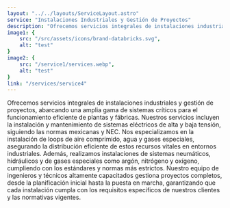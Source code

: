 ```yaml
---
layout: "../../layouts/ServiceLayout.astro"
service: "Instalaciones Industriales y Gestión de Proyectos"
description: "Ofrecemos servicios integrales de instalaciones industriales y gestión de proyectos, abarcando una amplia gama de sistemas críticos para el funcionamiento eficiente de plantas y fábricas. "
image1: {
    src: "/src/assets/icons/brand-databricks.svg",
    alt: "test"
}
image2: {
    src: "/service1/services.webp",
    alt: "test"
}
link: "/services/service4"
---
```


Ofrecemos servicios integrales de instalaciones industriales y gestión de proyectos, abarcando una amplia gama de sistemas críticos para el funcionamiento eficiente de plantas y fábricas. Nuestros servicios incluyen la instalación y mantenimiento de sistemas eléctricos de alta y baja tensión, siguiendo las normas mexicanas y NEC. Nos especializamos en la instalación de loops de aire comprimido, agua y gases especiales, asegurando la distribución eficiente de estos recursos vitales en entornos industriales.
Además, realizamos instalaciones de sistemas neumáticos, hidráulicos y de gases especiales como argón, nitrógeno y oxígeno, cumpliendo con los estándares y normas más estrictos. Nuestro equipo de ingenieros y técnicos altamente capacitados gestiona proyectos completos, desde la planificación inicial hasta la puesta en marcha, garantizando que cada instalación cumpla con los requisitos específicos de nuestros clientes y las normativas vigentes.